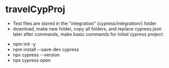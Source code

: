 # travelCypProj

- Test files are stored in the "integration" (cypress/integration/) folder
- download, make new folder, copy all folders, and replace cypress.json later after commands,
 make basic commands for initial cypress project:
* npm init -y
* npm install --save-dev cypress
* npx cypress --version
* npx cypress open

